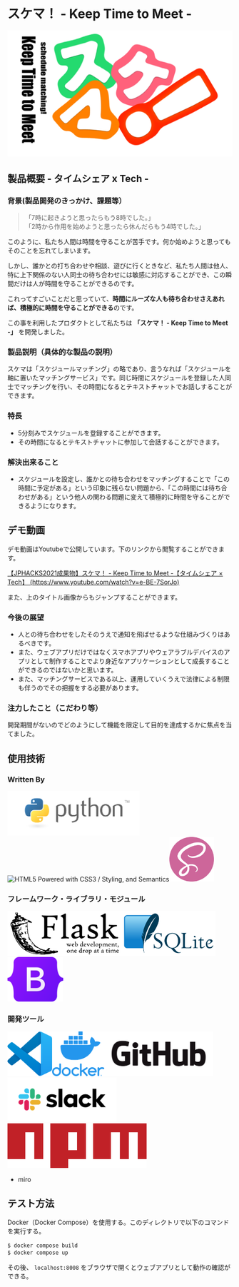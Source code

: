 # スケマ！ - Keep Time to Meet -

[![Sukema Logo](./docs_img/sukema.png)](https://www.youtube.com/watch?v=e-BE-7SorJo)
 
## 製品概要 - タイムシェア x Tech -
### 背景(製品開発のきっかけ、課題等）
> 「7時に起きようと思ったらもう8時でした。」</br>
> 「2時から作用を始めようと思ったら休んだらもう4時でした。」

このように、私たち人間は時間を守ることが苦手です。何か始めようと思ってもそのことを忘れてしまいます。

しかし、誰かとの打ち合わせや相談、遊びに行くときなど、私たち人間は他人、特に上下関係のない人同士の待ち合わせには敏感に対応することができ、この瞬間だけは人が時間を守ることができるのです。

これってすごいことだと思っていて、**時間にルーズな人も待ち合わせさえあれば、積極的に時間を守ることができる**のです。

この事を利用したプロダクトとして私たちは **「スケマ！ - Keep Time to Meet -」** を開発しました。

### 製品説明（具体的な製品の説明）
スケマは「スケジュールマッチング」の略であり、言うなれば「スケジュールを軸に置いたマッチングサービス」です。同じ時間にスケジュールを登録した人同士でマッチングを行い、その時間になるとテキストチャットでお話しすることができます。

### 特長
- 5分刻みでスケジュールを登録することができます。
- その時間になるとテキストチャットに参加して会話することができます。

### 解決出来ること
- スケジュールを設定し、誰かとの待ち合わせをマッチングすることで「この時間に予定がある」という印象に残らない問題から、「この時間には待ち合わせがある」という他人の関わる問題に変えて積極的に時間を守ることができるようになります。

## デモ動画
デモ動画はYoutubeで公開しています。下のリンクから閲覧することができます。

[【JPHACKS2021成果物】スケマ！ - Keep Time to Meet -【タイムシェア × Tech】 (https://www.youtube.com/watch?v=e-BE-7SorJo)](https://www.youtube.com/watch?v=e-BE-7SorJo)

また、上のタイトル画像からもジャンプすることができます。

### 今後の展望
- 人との待ち合わせをしたそのうえで通知を飛ばせるような仕組みづくりはあるべきです。
- また、ウェブアプリだけではなくスマホアプリやウェアラブルデバイスのアプリとして制作することでより身近なアプリケーションとして成長することができるのではないかと思います。
- また、マッチングサービスである以上、運用していくうえで法律による制限も伴うのでその把握をする必要があります。

### 注力したこと（こだわり等）
開発期間がないのでどのようにして機能を限定して目的を達成するかに焦点を当てました。

## 使用技術
### Written By
<img src="./docs_img/Python_Logo.png" height=100/><img src="https://www.w3.org/html/logo/badge/html5-badge-h-css3-semantics.png" height="100" alt="HTML5 Powered with CSS3 / Styling, and Semantics" title="HTML5 Powered with CSS3 / Styling, and Semantics"/><img src="./docs_img/sass_logo.png" height=100/>

### フレームワーク・ライブラリ・モジュール
<img src="./docs_img/Flask_logo.svg.png" height=100/><img src="./docs_img/SQLite370.svg.png" height=100/><img src="./docs_img/Bootstrap_logo.svg.png" height=100/>

### 開発ツール
<img src="./docs_img/vscode.png" height=100/><img src="./docs_img/Docker_Logo.png" height=100/><img src="./docs_img/GitHub_Logo.png" height=100/><img src="./docs_img/Slack_Logo.png" height=100/><img src="./docs_img/npm-logo-red.png" height=100/>

- miro

## テスト方法
 Docker（Docker Compose）を使用する。このディレクトリで以下のコマンドを実行する。
```sh
$ docker compose build
$ docker compose up
```
その後、 `localhost:8008` をブラウザで開くとウェブアプリとして動作の確認ができる。


